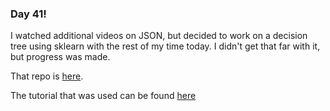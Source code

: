 ### Day 41! 

I watched additional videos on JSON, but decided to work on a decision tree using sklearn with the rest of my time today.  I didn't get that far with it, but progress was made.  

That repo is [here](https://github.com/rahgoki/TelcoChurn). 

The tutorial that was used can be found [here](https://medium.com/@rnbrown/creating-and-visualizing-decision-trees-with-python-f8e8fa394176)

 
